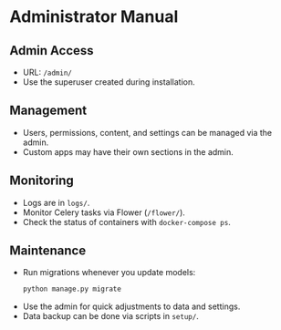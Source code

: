 # Administrator Manual

## Admin Access
- URL: `/admin/`
- Use the superuser created during installation.

## Management
- Users, permissions, content, and settings can be managed via the admin.
- Custom apps may have their own sections in the admin.

## Monitoring
- Logs are in `logs/`.
- Monitor Celery tasks via Flower (`/flower/`).
- Check the status of containers with `docker-compose ps`.

## Maintenance
- Run migrations whenever you update models:
  ```bash
  python manage.py migrate
  ```
- Use the admin for quick adjustments to data and settings.
- Data backup can be done via scripts in `setup/`. 